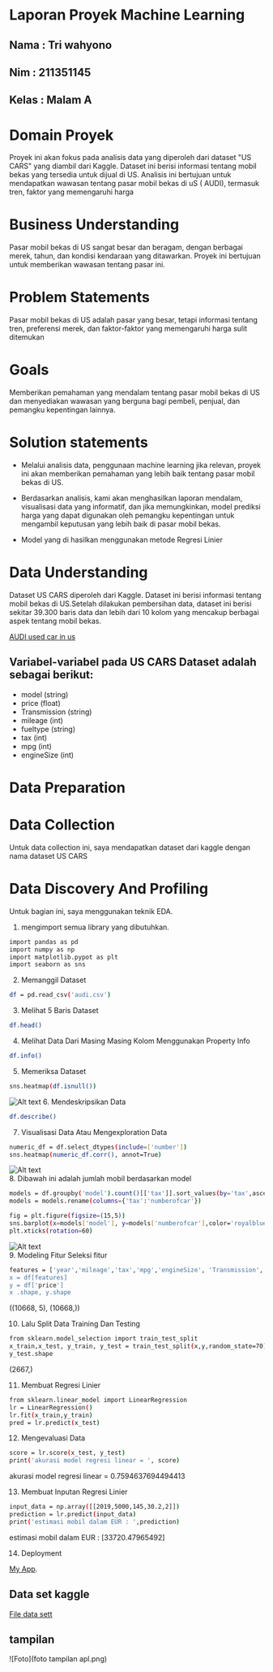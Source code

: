 # Laporan Proyek Machine Learning
## Nama : Tri wahyono
## Nim : 211351145
## Kelas : Malam A
# Domain Proyek
Proyek ini akan fokus pada analisis data yang diperoleh dari dataset "US CARS" yang diambil dari Kaggle. Dataset ini berisi informasi tentang mobil bekas yang tersedia untuk dijual di US. Analisis ini bertujuan untuk mendapatkan wawasan tentang pasar mobil bekas di uS ( AUDI), termasuk tren, faktor yang memengaruhi harga
# Business Understanding
Pasar mobil bekas di US sangat besar dan beragam, dengan berbagai merek, tahun, dan kondisi kendaraan yang ditawarkan. Proyek ini bertujuan untuk memberikan wawasan tentang pasar ini.

# Problem Statements
Pasar mobil bekas di US adalah pasar yang besar, tetapi informasi tentang tren, preferensi merek, dan faktor-faktor yang memengaruhi harga sulit ditemukan
# Goals
Memberikan pemahaman yang mendalam tentang pasar mobil bekas di US dan menyediakan wawasan yang berguna bagi pembeli, penjual, dan pemangku kepentingan lainnya.

# Solution statements
- Melalui analisis data, penggunaan machine learning jika relevan, proyek ini akan memberikan pemahaman yang lebih baik tentang pasar mobil bekas di US.

- Berdasarkan analisis, kami akan menghasilkan laporan mendalam, visualisasi data yang informatif, dan jika memungkinkan, model prediksi harga yang dapat digunakan oleh pemangku kepentingan untuk mengambil keputusan yang lebih baik di pasar mobil bekas.

- Model yang di hasilkan menggunakan metode Regresi Linier

# Data Understanding
Dataset US CARS diperoleh dari Kaggle. Dataset ini berisi informasi tentang mobil bekas di US.Setelah dilakukan pembersihan data, dataset ini berisi sekitar 39.300 baris data dan lebih dari 10 kolom yang mencakup berbagai aspek tentang mobil bekas.

[AUDI used car in us](https://www.kaggle.com/datasets/adityadesai13/used-car-dataset-ford-and-mercedes?select=audi.csv)
## Variabel-variabel pada US CARS Dataset adalah sebagai berikut:
- model (string)
- price (float)
- Transmission (string)
- mileage (int)
- fueltype (string)
- tax (int)
- mpg (int)
- engineSize (int)

# Data Preparation
# Data Collection
Untuk data collection ini, saya mendapatkan dataset dari kaggle dengan nama dataset US CARS

# Data Discovery And Profiling
Untuk bagian ini, saya menggunakan teknik EDA.<br>
1. mengimport semua library yang dibutuhkan.
``` bash
import pandas as pd
import numpy as np
import matplotlib.pypot as plt
import seaborn as sns
```
2. Memanggil Dataset
``` bash
df = pd.read_csv('audi.csv')
```
3. Melihat 5 Baris Dataset
``` bash
df.head()
```
4. Melihat Data Dari Masing Masing Kolom Menggunakan Property Info 
``` bash
df.info()
```
5. Memeriksa Dataset 
```  bash
sns.heatmap(df.isnull())
```
![Alt text](image-1.png)
6. Mendeskripsikan Data
``` bash
df.describe()
```
7. Visualisasi Data Atau Mengexploration Data
``` bash
numeric_df = df.select_dtypes(include=['number'])
sns.heatmap(numeric_df.corr(), annot=True)
```
![Alt text](image-2.png)<br>
8. Dibawah ini adalah jumlah mobil berdasarkan model
``` bash
models = df.groupby('model').count()[['tax']].sort_values(by='tax',ascending=True).reset_index()
models = models.rename(columns={'tax':'numberofcar'})
```
``` bash
fig = plt.figure(figsize=(15,5))
sns.barplot(x=models['model'], y=models['numberofcar'],color='royalblue')
plt.xticks(rotation=60)
```
![Alt text](image-5.png)<br>
9. Modeling Fitur
    Seleksi fitur
``` bash
features = ['year','mileage','tax','mpg','engineSize', 'Transmission', 'fueltype, 'model']
x = df[features]
y = df['price']
x .shape, y.shape
```
((10668, 5), (10668,))

10. Lalu Split Data Training Dan Testing
``` bash
from sklearn.model_selection import train_test_split
x_train,x_test, y_train, y_test = train_test_split(x,y,random_state=70)
y_test.shape
```
(2667,)

11. Membuat Regresi Linier
``` bash
from sklearn.linear_model import LinearRegression
lr = LinearRegression()
lr.fit(x_train,y_train)
pred = lr.predict(x_test)
```
12. Mengevaluasi Data
``` bash
score = lr.score(x_test, y_test)
print('akurasi model regresi linear = ', score)
```
akurasi model regresi linear =  0.7594637694494413

13. Membuat Inputan Regresi Linier
``` bash
input_data = np.array([[2019,5000,145,30.2,2]])
prediction = lr.predict(input_data)
print('estimasi mobil dalam EUR : ',prediction)
```
estimasi mobil dalam EUR :  [33720.47965492]

14. Deployment

[My App](https://mesinlearning-2-pwmxgqegbajty8kahdrkx3.streamlit.app/).
## Data set kaggle
[File data sett](https://www.kaggle.com/datasets/adityadesai13/used-car-dataset-ford-and-mercedes?select=audi.csv)
## tampilan 
![Foto](foto tampilan apl.png)

